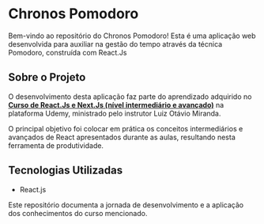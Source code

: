 # Chronos Pomodoro

Bem-vindo ao repositório do Chronos Pomodoro! Esta é uma aplicação web desenvolvida para auxiliar na gestão do tempo através da técnica Pomodoro, construída com React.Js

## Sobre o Projeto

O desenvolvimento desta aplicação faz parte do aprendizado adquirido no **[Curso de React.Js e Next.Js (nível intermediário e avançado)](https://www.udemy.com/course/reactjs-e-nextjs-intermediario-e-avancado/)** na plataforma Udemy, ministrado pelo instrutor Luiz Otávio Miranda.

O principal objetivo foi colocar em prática os conceitos intermediários e avançados de React apresentados durante as aulas, resultando nesta ferramenta de produtividade.

## Tecnologias Utilizadas

* React.js

Este repositório documenta a jornada de desenvolvimento e a aplicação dos conhecimentos do curso mencionado.
